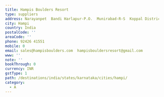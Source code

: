 ```yaml
---
title: Hampis Boulders Resort
type: suppliers
address: Narayanpet  Bandi Harlapur-P.O.  Munirabad-R-S  Koppal District & TQ
city: Hampi
country: India
postalCode: ''
areaCode: ''
phone: 92426 41551
mobile: 0
email: sales@hampisboulders.com  hampisbouldersresort@gmail.com
www: ''
note: ''
bookThrough: 0
currency: INR
gstType: 1
path: /destinations/india/states/karnataka/cities/hampi/
category:
  - A
---
```



